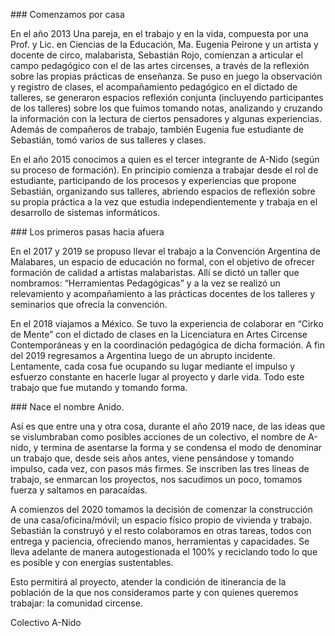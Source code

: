 ### Comenzamos por casa

En el año 2013 Una pareja, en el trabajo y en la vida, compuesta por una Prof. y Lic. en Ciencias de la Educación, Ma. Eugenia Peirone y un artista y docente de circo, malabarista, Sebastián Rojo, comienzan a articular el campo pedagógico con el de las artes circenses, a través de la reflexión sobre las propias prácticas de enseñanza. Se puso en juego la observación y registro de clases, el acompañamiento pedagógico en el dictado de talleres, se generaron espacios reflexión conjunta (incluyendo participantes de los talleres) sobre los que fuimos tomando notas, analizando y cruzando la información con la lectura de ciertos pensadores y algunas experiencias. Además de compañeros de trabajo, también Eugenia fue estudiante de Sebastián, tomó varios de sus talleres y clases.

En el año 2015 conocimos a quien es el tercer integrante de A-Nido (según su proceso de formación). En principio comienza a trabajar desde el rol de estudiante, participando de los procesos y experiencias que propone Sebastián,  organizando sus talleres, abriendo espacios de reflexión sobre su propia práctica a la vez que estudia independientemente y trabaja en el desarrollo de sistemas informáticos.


### Los primeros pasas hacia afuera

En el 2017 y 2019 se propuso llevar el trabajo a la Convención Argentina de Malabares, un espacio de educación no formal, con el objetivo de ofrecer formación de calidad a artistas malabaristas.  Allí se dictó un taller que nombramos: “Herramientas Pedagógicas” y a la vez se realizó un relevamiento y acompañamiento a las prácticas docentes de los talleres y seminarios que ofrecía la convención.

En el 2018 viajamos a México. Se tuvo la experiencia de colaborar en “Cirko de Mente” con el dictado de clases en la Licenciatura en Artes Circense Contemporáneas y en la coordinación pedagógica de dicha formación.
A fin del 2019 regresamos a Argentina luego de un abrupto incidente. Lentamente, cada cosa fue ocupando su lugar mediante el impulso y esfuerzo constante en hacerle lugar al proyecto y darle vida.  Todo este trabajo que fue mutando y tomando forma.


### Nace el nombre Anido.

Así es que entre una y otra cosa, durante el año 2019 nace, de las ideas que se vislumbraban como posibles acciones de un colectivo, el nombre de A-nido, y termina de asentarse la forma y se condensa el modo de denominar un trabajo que, desde seis años antes, viene pensándose y tomando impulso, cada vez, con pasos más firmes. Se inscriben las tres líneas de trabajo, se enmarcan los proyectos, nos sacudimos un poco, tomamos fuerza y saltamos en paracaídas.

A comienzos del 2020 tomamos la decisión de comenzar la construcción de una casa/oficina/móvil; un espacio físico propio de vivienda y trabajo. Sebastián la construyó y el resto colaboramos en otras tareas, todos con entrega y paciencia, ofreciendo manos, herramientas y capacidades. Se lleva adelante de manera autogestionada el 100% y reciclando todo lo que es posible y con energías sustentables.

Esto permitirá al proyecto, atender la condición de itinerancia de la población de la que nos consideramos parte y con quienes queremos trabajar: la comunidad circense.

<div class="firma-final">Colectivo A-Nido</div>
